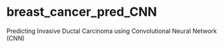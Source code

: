 # breast_cancer_pred_CNN
Predicting Invasive Ductal Carcinoma using Convolutional Neural Network (CNN) 
